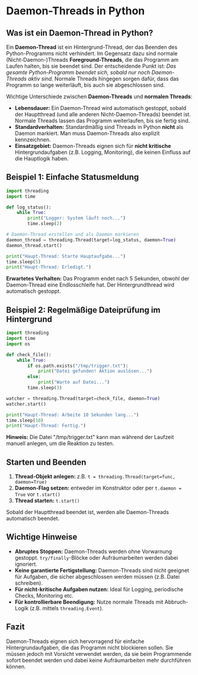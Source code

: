 # Daemon-Threads in Python

## Was ist ein Daemon-Thread in Python?

Ein **Daemon-Thread** ist ein Hintergrund-Thread, der das Beenden des Python-Programms nicht verhindert. Im Gegensatz dazu sind normale (Nicht-Daemon-)Threads **Foreground-Threads**, die das Programm am Laufen halten, bis sie beendet sind. Der entscheidende Punkt ist: *Das gesamte Python-Programm beendet sich, sobald nur noch Daemon-Threads aktiv sind.* Normale Threads hingegen sorgen dafür, dass das Programm so lange weiterläuft, bis auch sie abgeschlossen sind.

Wichtige Unterschiede zwischen **Daemon-Threads** und **normalen Threads**:

- **Lebensdauer:** Ein Daemon-Thread wird automatisch gestoppt, sobald der Hauptthread (und alle anderen Nicht-Daemon-Threads) beendet ist. Normale Threads lassen das Programm weiterlaufen, bis sie fertig sind.
- **Standardverhalten:** Standardmäßig sind Threads in Python **nicht** als Daemon markiert. Man muss Daemon-Threads also explizit kennzeichnen.
- **Einsatzgebiet:** Daemon-Threads eignen sich für **nicht kritische** Hintergrundaufgaben (z.B. Logging, Monitoring), die keinen Einfluss auf die Hauptlogik haben.

## Beispiel 1: Einfache Statusmeldung

```python
import threading
import time

def log_status():
    while True:
        print("Logger: System läuft noch...")
        time.sleep(2)

# Daemon-Thread erstellen und als Daemon markieren
daemon_thread = threading.Thread(target=log_status, daemon=True)
daemon_thread.start()

print("Haupt-Thread: Starte Hauptaufgabe...")
time.sleep(5)
print("Haupt-Thread: Erledigt.")
```

**Erwartetes Verhalten:** Das Programm endet nach 5 Sekunden, obwohl der Daemon-Thread eine Endlosschleife hat. Der Hintergrundthread wird automatisch gestoppt.

## Beispiel 2: Regelmäßige Dateiprüfung im Hintergrund

```python
import threading
import time
import os

def check_file():
    while True:
        if os.path.exists("/tmp/trigger.txt"):
            print("Datei gefunden! Aktion auslösen...")
        else:
            print("Warte auf Datei...")
        time.sleep(3)

watcher = threading.Thread(target=check_file, daemon=True)
watcher.start()

print("Haupt-Thread: Arbeite 10 Sekunden lang...")
time.sleep(10)
print("Haupt-Thread: Fertig.")
```

**Hinweis:** Die Datei "/tmp/trigger.txt" kann man während der Laufzeit manuell anlegen, um die Reaktion zu testen.

## Starten und Beenden

1. **Thread-Objekt anlegen:** z.B. `t = threading.Thread(target=func, daemon=True)`  
2. **Daemon-Flag setzen:** entweder im Konstruktor oder per `t.daemon = True` vor `t.start()`  
3. **Thread starten:** `t.start()`

Sobald der Hauptthread beendet ist, werden alle Daemon-Threads automatisch beendet.

## Wichtige Hinweise

- **Abruptes Stoppen:** Daemon-Threads werden ohne Vorwarnung gestoppt. `try/finally`-Blöcke oder Aufräumarbeiten werden dabei ignoriert.
- **Keine garantierte Fertigstellung:** Daemon-Threads sind nicht geeignet für Aufgaben, die sicher abgeschlossen werden müssen (z.B. Datei schreiben).
- **Für nicht-kritische Aufgaben nutzen:** Ideal für Logging, periodische Checks, Monitoring etc.
- **Für kontrollierbare Beendigung:** Nutze normale Threads mit Abbruch-Logik (z.B. mittels `threading.Event`).

## Fazit

Daemon-Threads eignen sich hervorragend für einfache Hintergrundaufgaben, die das Programm nicht blockieren sollen. Sie müssen jedoch mit Vorsicht verwendet werden, da sie beim Programmende sofort beendet werden und dabei keine Aufräumarbeiten mehr durchführen können.

